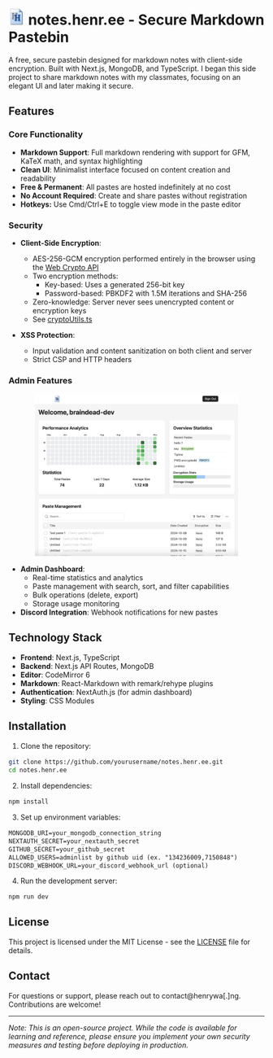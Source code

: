 # <img src="public/icon-192.png" alt="Icon" height="32"/> notes.henr.ee - Secure Markdown Pastebin

A free, secure pastebin designed for markdown notes with client-side encryption. Built with Next.js, MongoDB, and TypeScript. I began this side project to share markdown notes with my classmates, focusing on an elegant UI and later making it secure.

## Features

### Core Functionality

- **Markdown Support**: Full markdown rendering with support for GFM, KaTeX math, and syntax highlighting
- **Clean UI**: Minimalist interface focused on content creation and readability
- **Free & Permanent**: All pastes are hosted indefinitely at no cost
- **No Account Required**: Create and share pastes without registration
- **Hotkeys:** Use Cmd/Ctrl+E to toggle view mode in the paste editor

### Security

- **Client-Side Encryption**:

  - AES-256-GCM encryption performed entirely in the browser using the [Web Crypto API](https://developer.mozilla.org/en-US/docs/Web/API/Web_Crypto_API)
  - Two encryption methods:
    - Key-based: Uses a generated 256-bit key
    - Password-based: PBKDF2 with 1.5M iterations and SHA-256
  - Zero-knowledge: Server never sees unencrypted content or encryption keys
  - See [cryptoUtils.ts](utils/cryptoUtils.ts)

- **XSS Protection**:
  - Input validation and content sanitization on both client and server
  - Strict CSP and HTTP headers

### Admin Features

<div align="center">
<img src="public/admin-dash.png" alt="Admin Dashboard" width="400"/>
</div>

- **Admin Dashboard**:
  - Real-time statistics and analytics
  - Paste management with search, sort, and filter capabilities
  - Bulk operations (delete, export)
  - Storage usage monitoring
- **Discord Integration**: Webhook notifications for new pastes

## Technology Stack

- **Frontend**: Next.js, TypeScript
- **Backend**: Next.js API Routes, MongoDB
- **Editor**: CodeMirror 6
- **Markdown**: React-Markdown with remark/rehype plugins
- **Authentication**: NextAuth.js (for admin dashboard)
- **Styling**: CSS Modules

## Installation

1. Clone the repository:

```bash
git clone https://github.com/yourusername/notes.henr.ee.git
cd notes.henr.ee
```

2. Install dependencies:

```bash
npm install
```

3. Set up environment variables:

```env
MONGODB_URI=your_mongodb_connection_string
NEXTAUTH_SECRET=your_nextauth_secret
GITHUB_SECRET=your_github_secret
ALLOWED_USERS=adminlist by github uid (ex. "134236009,7150848")
DISCORD_WEBHOOK_URL=your_discord_webhook_url (optional)
```

4. Run the development server:

```bash
npm run dev
```

## License

This project is licensed under the MIT License - see the [LICENSE](LICENSE.md) file for details.

## Contact

For questions or support, please reach out to contact@henrywa[.]ng. Contributions are welcome!

---

_Note: This is an open-source project. While the code is available for learning and reference, please ensure you implement your own security measures and testing before deploying in production._
